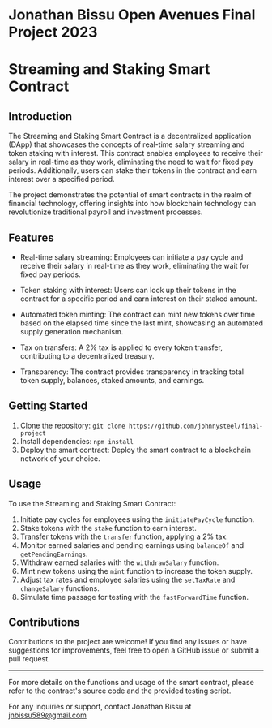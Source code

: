 # Jonathan Bissu Open Avenues Final Project 2023

# Streaming and Staking Smart Contract

## Introduction

The Streaming and Staking Smart Contract is a decentralized application (DApp) that showcases the concepts of real-time salary streaming and token staking with interest. This contract enables employees to receive their salary in real-time as they work, eliminating the need to wait for fixed pay periods. Additionally, users can stake their tokens in the contract and earn interest over a specified period.

The project demonstrates the potential of smart contracts in the realm of financial technology, offering insights into how blockchain technology can revolutionize traditional payroll and investment processes.

## Features

- Real-time salary streaming: Employees can initiate a pay cycle and receive their salary in real-time as they work, eliminating the wait for fixed pay periods.

- Token staking with interest: Users can lock up their tokens in the contract for a specific period and earn interest on their staked amount.

- Automated token minting: The contract can mint new tokens over time based on the elapsed time since the last mint, showcasing an automated supply generation mechanism.

- Tax on transfers: A 2% tax is applied to every token transfer, contributing to a decentralized treasury.

- Transparency: The contract provides transparency in tracking total token supply, balances, staked amounts, and earnings.

## Getting Started

1. Clone the repository: `git clone https://github.com/johnnysteel/final-project`
2. Install dependencies: `npm install`
3. Deploy the smart contract: Deploy the smart contract to a blockchain network of your choice.

## Usage

To use the Streaming and Staking Smart Contract:

1. Initiate pay cycles for employees using the `initiatePayCycle` function.
2. Stake tokens with the `stake` function to earn interest.
3. Transfer tokens with the `transfer` function, applying a 2% tax.
4. Monitor earned salaries and pending earnings using `balanceOf` and `getPendingEarnings`.
5. Withdraw earned salaries with the `withdrawSalary` function.
6. Mint new tokens using the `mint` function to increase the token supply.
7. Adjust tax rates and employee salaries using the `setTaxRate` and `changeSalary` functions.
8. Simulate time passage for testing with the `fastForwardTime` function.

## Contributions

Contributions to the project are welcome! If you find any issues or have suggestions for improvements, feel free to open a GitHub issue or submit a pull request.

---

For more details on the functions and usage of the smart contract, please refer to the contract's source code and the provided testing script.

For any inquiries or support, contact Jonathan Bissu at jnbissu589@gmail.com

